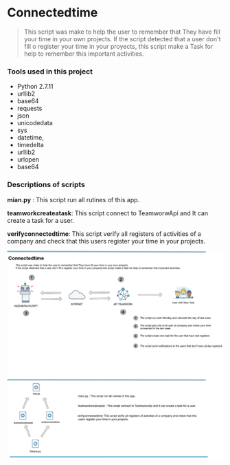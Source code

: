 # Connectedtime

> This script was make to help the user to remember that They have fill your time in your own projects. If the script detected that a user don't fill o register your time in your proyects,
this script make a Task for help to remember this important activities.

### Tools used in this project

- Python 2.7.11
- urllib2
- base64
- requests
- json
- unicodedata
- sys
- datetime,
- timedelta
- urllib2
- urlopen
- base64

### Descriptions of scripts

**mian.py** : This script run all rutines of this app.

**teamworkcreateatask**: This script connect to TeamworwApi and It can create a task for a user.

**verifyconnectedtime**: This script verify all registers of activities of a company and check that this users register your time in your projects.

![How is works](https://github.com/ArmandAguilar/connectedtime/blob/master/Diagrama/Diagrama.png)